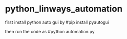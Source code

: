 # python_linways_automation

first install python auto gui by
#pip install pyautogui

then run the code as 
#python automation.py
